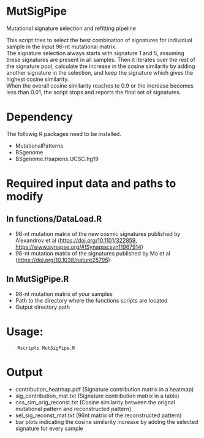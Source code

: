 # MutSigPipe
Mutational signature selection and refitting pipeline

This script tries to select the best combination of signatures for individual sample in the input 96-nt mutational matrix.  
The signature selection always starts with signature 1 and 5, assuming these signatures are present in all samples.  Then it iterates over the rest of the signature pool, calculate the increase in the cosine similarity by adding another signature in the selection, and keep the signature which gives the highest cosine similarity.  
When the overall cosine similarity reaches to 0.9 or the increase becomes less than 0.01, the script stops and reports the final set of signatures.



# Dependency

The followig R packages need to be installed.

* MutationalPatterns
* BSgenome
* BSgenome.Hsapiens.UCSC.hg19



# Required input data and paths to modify

## In functions/DataLoad.R

* 96-nt mutation matrix of the new cosmic signatures published by Alexandrov et al (https://doi.org/10.1101/322859, https://www.synapse.org/#!Synapse:syn11967914)
* 96-nt mutation matrix of the signatures published by Ma et al (https://doi.org/10.1038/nature25795)

## In MutSigPipe.R

* 96-nt mutation matrix of your samples
* Path to the directory where the functions scripts are located
* Output directory path



# Usage:
```
	Rscripts MutSigPipe.R
```


# Output

* contribution_heatmap.pdf (Signature contribution matrix in a heatmap)
* sig_contribution_mat.txt (Signature contribution matrix in a table)
* cos_sim_orig_reconst.txt (Cosine similarity between the orignal mutational pattern and reconstructed pattern)
* sel_sig_reconst_mat.txt (96nt matrix of the reconstructed pattern)
* bar plots indicating the cosine similarity increase by adding the selected signature for every sample
